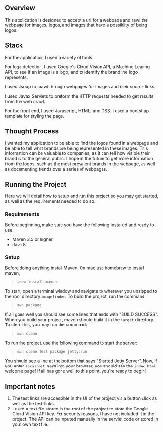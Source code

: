 ## Overview
 This application is designed to accept a url for a webpage and 
 rawl the webpage for images, logos, and images that have a 
 possiblity of being logos.

## Stack

For the application, I used a variety of tools.

For logo detection, I used Google's Cloud Vision API, a Machine Learing API,
 to see if an image is a logo, and to identify the brand the logo represents.

I used Jsoup to crawl through webpages for images and their source links.

I used Javax Servlets to preform the HTTP requests needed to get results from the 
web crawl.

For the front end, I used Javascript, HTML, and CSS. I used a bootstrap template for styling the page.


## Thought Process 
 I wanted my application to be 
able to find the logos found in a webpage and be able to tell what brands are being represented in these images. 
This information can be valuable to companies, 
as it can tell how visible their brand is to the general public.
I hope in the future to get more information from the logos. such as the most prevalent brands in the webpage, as well as documenting trends over a series of webpages.


## Running the Project
Here we will detail how to setup and run this project so you may get started, as well as the requirements needed to do so.

### Requirements
Before beginning, make sure you have the following installed and ready to use
- Maven 3.5 or higher
- Java 8



### Setup

Before doing anything install Maven, On mac use homebrew to install maven,

>`brew install maven`

To start, open a terminal window and navigate to wherever you unzipped to the root directory `imagefinder`. To build the project, run the command:

>`mvn package`

If all goes well you should see some lines that ends with "BUILD SUCCESS". 
When you build your project, maven should build it in the `target` directory. 
To clear this, you may run the command:

>`mvn clean`

To run the project, use the following command to start the server:

>`mvn clean test package jetty:run`

You should see a line at the bottom that says "Started Jetty Server". 
Now, if you enter `localhost:8080` into your browser, you should see the `index.html`
 welcome page! If all has gone well to this point, you're ready to begin!



## Important notes
1. The test links are accessible in the UI of the project via a button click
   as well as the test-links.
2. I used a text file stored in the root of the project to store the Google Cloud Vision API key. For security reasons, I have not included it in the project.
The API can be inputed manually in the servlet code or stored in your own text file.
   


